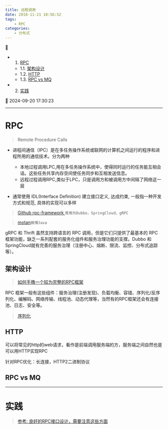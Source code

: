 ```yaml
---
title: 远程调用
date: 2018-11-21 10:56:52
tags: 
    - RPC
categories: 
    - 分布式
---
```


💠

- 1. [RPC](#rpc)
    - 1.1. [架构设计](#架构设计)
    - 1.2. [HTTP](#http)
    - 1.3. [RPC vs MQ](#rpc-vs-mq)
- 2. [实践](#实践)

💠 2024-09-20 17:30:23
****************************************
# RPC
> Remote Procedure Calls 

- 进程间通信（IPC）是在多任务操作系统或联网的计算机之间运行的程序和进程所用的通信技术。分为两种
    - 本地过程调用LPC,用在多任务操作系统中，使得同时运行的任务能互相会话。这些任务共享内存空间使任务同步和互相发送信息。
    - 远程过程调用RPC,类似于LPC，只是调用方和被调用方中间隔了网络这一层

- 通常使用 IDL(Interface Definition) 建立接口定义, 达成约束, 一般指一种开发方式和规范, 具体的实现可以多样

> [Github rpc-framework ](https://github.com/topics/rpc-framework?l=java)`常用为Dubbo，SpringCloud，gRPC`

> [motan](https://github.com/weibocom/motan)`微博Java`  

gRPC 和 Thrift 虽然支持跨语言的 RPC 调用，但是它们只提供了最基本的 RPC 框架功能，缺乏一系列配套的服务化组件和服务治理功能的支撑。Dubbo 和 SpringCloud就有完善的服务治理（注册中心、熔断、限流、监控、分布式追踪等）。

## 架构设计
> [如何手撸一个较为完整的RPC框架 ](https://juejin.cn/post/6992867064952127524)  

RPC 框架一般有这些组件：服务治理(注册发现)、负载均衡、容错、序列化/反序列化、编解码、网络传输、线程池、动态代理等，当然有的RPC框架还会有连接池、日志、安全等。

> [序列化](/Skills/Serialization/Serialization.md)

## HTTP
可以将常见的http的web请求，看作是前端调用服务端的方，服务端之间自然也是可以用HTTP实现RPC

针对RPC优化：长连接，HTTP2二进制协议

## RPC vs MQ

************************

# 实践

> [参考: 良好的RPC接口设计，需要注意这些方面](https://www.jianshu.com/p/dca5b00e72e4)